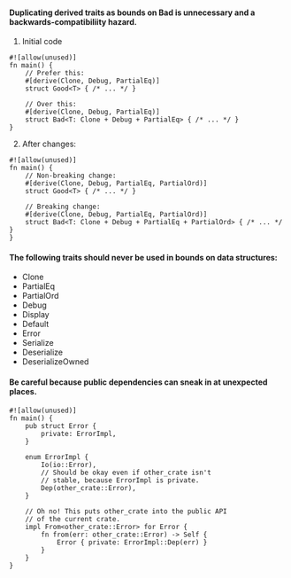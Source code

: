 #### Duplicating derived traits as bounds on Bad is unnecessary and a backwards-compatibiliity hazard.

1) Initial code
```rust-lang
#![allow(unused)]
fn main() {
	// Prefer this:
	#[derive(Clone, Debug, PartialEq)]
	struct Good<T> { /* ... */ }

	// Over this:
	#[derive(Clone, Debug, PartialEq)]
	struct Bad<T: Clone + Debug + PartialEq> { /* ... */ }
}
```

2) After changes:
```rust-lang
#![allow(unused)]
fn main() {
	// Non-breaking change:
	#[derive(Clone, Debug, PartialEq, PartialOrd)]
	struct Good<T> { /* ... */ }

	// Breaking change:
	#[derive(Clone, Debug, PartialEq, PartialOrd)]
	struct Bad<T: Clone + Debug + PartialEq + PartialOrd> { /* ... */ }
}
```

#### The following traits should never be used in bounds on data structures:

- Clone
- PartialEq
- PartialOrd
- Debug
- Display
- Default
- Error
- Serialize
- Deserialize
- DeserializeOwned

#### Be careful because public dependencies can sneak in at unexpected places.

```rust-lang
#![allow(unused)]
fn main() {
	pub struct Error {
		private: ErrorImpl,
	}

	enum ErrorImpl {
		Io(io::Error),
		// Should be okay even if other_crate isn't
		// stable, because ErrorImpl is private.
		Dep(other_crate::Error),
	}

	// Oh no! This puts other_crate into the public API
	// of the current crate.
	impl From<other_crate::Error> for Error {
		fn from(err: other_crate::Error) -> Self {
			Error { private: ErrorImpl::Dep(err) }
		}
	}
}
```